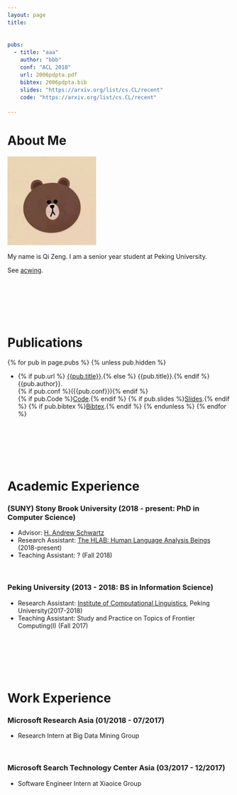 ```yaml
---
layout: page
title: 


pubs:   
  - title: "aaa"
    author: "bbb"
    conf: "ACL 2018"
    url: 2006pdpta.pdf
    bibtex: 2006pdpta.bib
    slides: "https://arxiv.org/list/cs.CL/recent"
    code: "https://arxiv.org/list/cs.CL/recent"

---
```


# About Me

<img src="/images/brown.jpg" class="floatpic" width="200" height="200">

My name is Qi Zeng.  I am a senior year student at Peking University.

See [acwing].


[acwing]: http://acwing.com



<br>
<br>
<br>
<br>
<br>



# Publications

{% for pub in page.pubs %}
{% unless pub.hidden %}
  - {% if pub.url %} [{{pub.title}}]({{pub.url}}).{% else %} {{pub.title}}.{% endif %}
    {{pub.author}}.<br>
    {% if pub.conf %}({{pub.conf}}){% endif %}<br>
    {% if pub.Code %}[Code]({{pub.slides}}).{% endif %}
    {% if pub.slides %}[Slides]({{pub.slides}}).{% endif %}
	{% if pub.bibtex %}[Bibtex]({{pub.bibtex}}).{% endif %}
{% endunless %}
{% endfor %}



<br>
<br>
<br>
<br>
<br>




# Academic Experience

### (SUNY) Stony Brook University  (2018 - present: PhD in Computer Science)
  - Advisor: [H. Andrew Schwartz][has]
  - Research Assistant: [The HLAB: Human Language Analysis Beings][HLAB] (2018-present)
  - Teaching Assistant: ? (Fall 2018)


[has]:http://www3.cs.stonybrook.edu/~has/
[HLAB]:http://hlab.cs.stonybrook.edu/

<br>

### Peking University (2013 - 2018: BS in Information Science)
  - Research Assistant: [Institute of Computational Linguistics][icl], Peking University(2017-2018)
  - Teaching Assistant: Study and Practice on Topics of Frontier Computing(I) (Fall 2017)

[icl]:icl.pku.edu.cn/

<br>
<br>
<br>
<br>
<br>




# Work Experience


### Microsoft Research Asia (01/2018 - 07/2017)
  - Research Intern at Big Data Mining Group

<br>

### Microsoft Search Technology Center Asia (03/2017 - 12/2017)
  - Software Engineer Intern at Xiaoice Group



<br>
<br>
<br>
<br>
<br>

